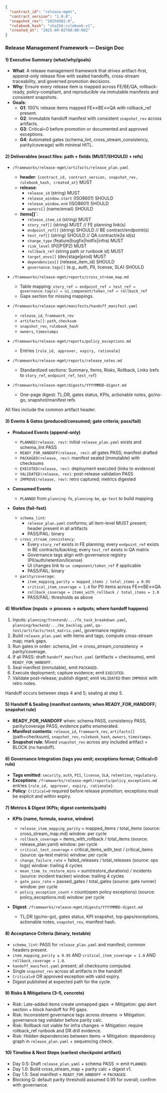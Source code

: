 ```json
{
  "contract_id": "release-mgmt",
  "contract_version": "1.0.0",
  "snapshot_rev": "20250902.0",
  "rulebook_hash": "sha256:rulebook-v1",
  "created_at": "2025-09-02T00:00:00Z"
}
```

### Release Management Framework — Design Doc

#### 1) Executive Summary (what/why/goals)
- **What**: A release management framework that drives artifact-first, append-only release flow with sealed handoffs, cross-stream traceability, and governed promotion decisions.
- **Why**: Ensure every release item is mapped across FE/BE/QA, rollback-ready, policy-compliant, and reproducible via immutable manifests and consistent snapshots.
- **Goals**:
  - **G1**: 100% release items mapped FE↔BE↔QA with rollback_ref present.
  - **G2**: Immutable handoff manifest with consistent `snapshot_rev` across artifacts.
  - **G3**: Critical=0 before promotion or documented and approved exceptions.
  - **G4**: Automated gates (schema_lint, cross_stream_consistency, parity/coverage) with minimal HITL.

#### 2) Deliverables (exact files: path + fields (MUST/SHOULD) + refs)
- `/frameworks/release-mgmt/artifacts/release_plan.yaml`
  - **header**: `{contract_id, contract_version, snapshot_rev, rulebook_hash, created_at}` MUST
  - **release**:
    - `release_id` (string) MUST
    - `release_window.start` (ISO8601) SHOULD
    - `release_window.end` (ISO8601) SHOULD
    - `owners[]` (name/email) SHOULD
  - **items[]`**:
    - `release_item_id` (string) MUST
    - `story_ref[]` (string) MUST  // FE planning link(s)
    - `endpoint_ref[]` (string) SHOULD  // BE contract/endpoint(s)
    - `test_ref[]` (string) SHOULD  // QA contract/e2e id(s)
    - `change_type` (feature|bugfix|hotfix|infra) MUST
    - `risk_level` (P0|P1|P2) MUST
    - `rollback_ref` (string path or runbook id) MUST
    - `target_envs[]` (dev|stage|prod) MUST
    - `dependencies[]` (release_item_id) SHOULD
    - `governance.tags[]` (e.g., auth, PII, license, SLA) SHOULD

- `/frameworks/release-mgmt/reports/cross_stream_map.md`
  - Table mapping: `story_ref ↔ endpoint_ref ↔ test_ref ↔ governance.tag(s) ↔ ui_component/token_ref ↔ rollback_ref`
  - Gaps section for missing mappings.

- `/frameworks/release-mgmt/manifests/handoff_manifest.yaml`
  - `release_id`, `framework_rev`
  - `artifacts[]`: `path`, `checksum`
  - `snapshot_rev`, `rulebook_hash`
  - `owners`, `timestamps`

- `/frameworks/release-mgmt/reports/policy_exceptions.md`
  - Entries `{rule_id, approver, expiry, rationale}`

- `/frameworks/release-mgmt/reports/release_notes.md`
  - Standardized sections: Summary, Items, Risks, Rollback, Links (refs to `story_ref`, `endpoint_ref`, `test_ref`)

- `/frameworks/release-mgmt/digests/YYYYMMDD-digest.md`
  - One-page digest: TL;DR, gates status, KPIs, actionable notes, go/no-go, snapshot/manifest refs

All files include the common artifact header.

#### 3) Events & Gates (produced/consumed; gate criteria; pass/fail)
- **Produced Events (append-only)**
  - `PLANNED(release, rev)`: initial `release_plan.yaml` exists and schema_lint PASS
  - `READY_FOR_HANDOFF(release, rev)`: all gates PASS; manifest drafted
  - `PACKAGED(release, rev)`: manifest sealed (immutable) with checksums
  - `EXECUTED(release, rev)`: deployment executed (links to evidence)
  - `VALIDATED(release, rev)`: post-release validation PASS
  - `IMPROVE(release, rev)`: retro captured; metrics digested

- **Consumed Events**
  - `PLANNED` from `planning-fe`, `planning-be`, `qa-test` to build mapping

- **Gates (fail-fast)**
  - `schema_lint`:
    - `release_plan.yaml` conforms; all item-level MUST present; header present in all artifacts
    - PASS/FAIL: binary
  - `cross_stream_consistency`:
    - Every `story_ref` exists in FE planning; every `endpoint_ref` exists in BE contracts/backlog; every `test_ref` exists in QA matrix
    - Governance tags align with governance registry (PII/auth/retention/license)
    - UI changes link to `ux component/token_ref` if applicable
    - PASS/FAIL: binary
  - `parity/coverage`:
    - `item_mapping_parity = mapped_items / total_items ≥ 0.95`
    - `critical_item_coverage = 1.0` for P0 items across FE↔BE↔QA
    - `rollback_coverage = items_with_rollback / total_items = 1.0`
    - PASS/FAIL: thresholds as above

#### 4) Workflow (inputs → process → outputs; where handoff happens)
1. Inputs: `planning/frontend/.../fe_task_breakdown.yaml`, `planning/backend/.../be_backlog.yaml`, `qa-test/artifacts/test_matrix.yaml`, governance registry.
2. Build `release_plan.yaml` with items and tags; compute cross-stream map; mark gaps.
3. Run gates in order: schema_lint → cross_stream_consistency → parity/coverage.
4. If all PASS: draft `handoff_manifest.yaml` (artifacts + checksums), emit `READY_FOR_HANDOFF`.
5. Seal manifest (immutable), emit `PACKAGED`.
6. Execute deployment; capture evidence; emit `EXECUTED`.
7. Validate post-release; publish digest; emit `VALIDATED` then `IMPROVE` with retro notes.

Handoff occurs between steps 4 and 5; sealing at step 5.

#### 5) Handoff & Sealing (manifest contents; when READY_FOR_HANDOFF; snapshot rule)
- **READY_FOR_HANDOFF** when: schema PASS, consistency PASS, parity/coverage PASS, evidence paths enumerated.
- **Manifest contents**: `release_id`, `framework_rev`, `artifacts[]` (path+checksum), `snapshot_rev`, `rulebook_hash`, `owners`, `timestamps`.
- **Snapshot rule**: Mixed `snapshot_rev` across any included artifact = BLOCK (no handoff).

#### 6) Governance Integration (tags you emit; exceptions format; Critical=0 rule)
- **Tags emitted**: `security`, `auth`, `PII`, `license`, `SLA`, `retention`, `regulatory`.
- **Exceptions**: `/frameworks/release-mgmt/reports/policy_exceptions.md` entries `{rule_id, approver, expiry, rationale}`.
- **Policy**: `Critical=0` required before release promotion; exceptions must be explicit and within expiry.

#### 7) Metrics & Digest (KPIs; digest contents/path)
- **KPIs (name, formula, source, window)**
  - `release_item_mapping_parity` = mapped_items / total_items (source: cross_stream_map.md) window: per cycle
  - `rollback_coverage` = items_with_rollback / total_items (source: release_plan.yaml) window: per cycle
  - `critical_test_coverage` = critical_items_with_test / critical_items (source: qa-test matrix) window: per cycle
  - `change_failure_rate` = failed_releases / total_releases (source: ops logs) window: trailing 4 cycles
  - `mean_time_to_restore_mins` = sum(restore_durations) / incidents (source: incident tracker) window: trailing 4 cycles
  - `gate_pass_rate` = passed_gates / total_gates (source: gate runner) window: per cycle
  - `policy_exception_count` = count(open policy exceptions) (source: policy_exceptions.md) window: per cycle

- **Digest**: `/frameworks/release-mgmt/digests/YYYYMMDD-digest.md`
  - TL;DR (go/no-go), gates status, KPI snapshot, top gaps/exceptions, actionable notes, `snapshot_rev`, manifest hash.

#### 8) Acceptance Criteria (binary, testable)
- `schema_lint`: PASS for `release_plan.yaml` and manifest; common headers present.
- `item_mapping_parity ≥ 0.95` AND `critical_item_coverage = 1.0` AND `rollback_coverage = 1.0`.
- `handoff_manifest.yaml` present; all checksums computed.
- Single `snapshot_rev` across all artifacts in the handoff.
- `Critical=0` OR approved exception with valid expiry.
- Digest published at expected path for the cycle.

#### 9) Risks & Mitigations (3–5, concrete)
- Risk: Late-added items create unmapped gaps → Mitigation: gap alert section + block handoff for P0 gaps.
- Risk: Inconsistent governance tags across streams → Mitigation: governance tag validator before parity calc.
- Risk: Rollback not viable for infra changes → Mitigation: require rollback_ref runbook and DR drill evidence.
- Risk: Hidden dependencies between items → Mitigation: dependency graph in `release_plan.yaml` + sequencing check.

#### 10) Timeline & Next Steps (earliest checkpoint artifact)
- Day 0.5: Draft `release_plan.yaml` + schema PASS → emit `PLANNED`.
- Day 1.0: Build cross_stream_map + parity calc + digest v1.
- Day 1.5: Seal manifest + `READY_FOR_HANDOFF` → `PACKAGED`.
- Blocking Q: default parity threshold assumed 0.95 for overall; confirm with governance.